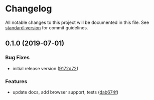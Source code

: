 # Changelog

All notable changes to this project will be documented in this file. See [standard-version](https://github.com/conventional-changelog/standard-version) for commit guidelines.

## 0.1.0 (2019-07-01)

### Bug Fixes

- initial release version ([9172d72](https://github.com/boneskull/unexpected-rxjs/commit/9172d72))

### Features

- update docs, add browser support, tests ([dab674f](https://github.com/boneskull/unexpected-rxjs/commit/dab674f))
